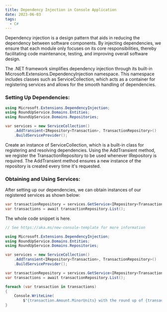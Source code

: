 ```yaml
---
title: Dependency Injection in Console Application
date: 2023-06-03
tags:
  - C#
---
```


Dependency injection is a design pattern that aids in reducing the dependency between software components. By injecting dependencies, we ensure that each module only focuses on its core responsibilities, thereby facilitating code maintenance, testing, and improving overall software design.

The .NET framework simplifies dependency injection through its built-in Microsoft.Extensions.DependencyInjection namespace. This namespace includes classes such as ServiceCollection, which acts as a container for registering services and allows for the smooth handling of dependencies.

### Setting Up Dependencies:

```c#
using Microsoft.Extensions.DependencyInjection;
using RoundUpService.Domains.Entities;
using RoundUpService.Domains.Repositories;

var services = new ServiceCollection()
    .AddTransient<IRepository<Transaction>, TransactionRepository>()
    .BuildServiceProvider();
```

Create an instance of ServiceCollection, which is a built-in class for registering and resolving dependencies. Using the AddTransient method, we register the TransactionRepository to be used whenever IRepository<Transaction> is required. The AddTransient method ensures a new instance of the repository is created every time it's requested.

### Obtaining and Using Services:

After setting up our dependencies, we can obtain instances of our registered services as shown below:

```c#
var transactionRepository = services.GetService<IRepository<Transaction>>();
var transactions = await transactionRepository.List();
```

The whole code snippet is here.

```c#
// See https://aka.ms/new-console-template for more information

using Microsoft.Extensions.DependencyInjection;
using RoundUpService.Domains.Entities;
using RoundUpService.Domains.Repositories;

var services = new ServiceCollection()
    .AddTransient<IRepository<Transaction>, TransactionRepository>()
    .BuildServiceProvider();

var transactionRepository = services.GetService<IRepository<Transaction>>();
var transactions = await transactionRepository.List();

foreach (var transaction in transactions)
{
    Console.WriteLine(
        $"{transaction.Amount.MinorUnits} with the round up of {transaction.RoundUp.MinorUnits}");
}
```

